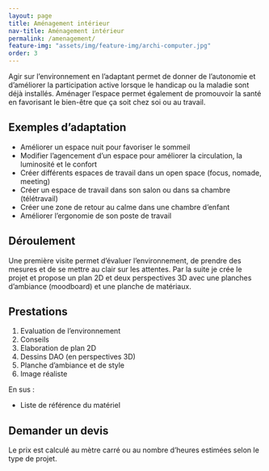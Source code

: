 ```yaml
---
layout: page
title: Aménagement intérieur
nav-title: Aménagement intérieur
permalink: /amenagement/
feature-img: "assets/img/feature-img/archi-computer.jpg"
order: 3
---
```


Agir sur l’environnement en l’adaptant permet de donner de l’autonomie et d’améliorer la participation active lorsque le handicap ou la maladie sont déjà installés. 
Aménager l’espace permet également de promouvoir la santé en favorisant le bien-être que ça soit chez soi ou au travail.

## Exemples d’adaptation

- Améliorer un espace nuit pour favoriser le sommeil 
- Modifier l’agencement d’un espace pour améliorer la circulation, la luminosité et le confort
- Créer différents espaces de travail dans un open space (focus, nomade, meeting) 
- Créer un espace de travail dans son salon ou dans sa chambre (télétravail)
- Créer une zone de retour au calme dans une chambre d’enfant 
- Améliorer l’ergonomie de son poste de travail 

## Déroulement

Une première visite permet d’évaluer l’environnement, de prendre des mesures et de se mettre au clair sur les attentes. Par la suite je crée le projet et propose un plan 2D et deux perspectives 3D avec une planches d’ambiance (moodboard) et une planche de matériaux.

## Prestations

1. Evaluation de l’environnement
2. Conseils 
3. Elaboration de plan 2D
4. Dessins DAO (en perspectives 3D)
5. Planche d’ambiance et de style 
6. Image réaliste

En sus :
- Liste de référence du matériel

## Demander un devis 

Le prix est calculé au mètre carré ou au nombre d’heures estimées selon le type de projet.

